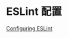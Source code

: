 # ESLint 配置

[Configuring ESLint](https://cn.eslint.org/docs/user-guide/configuring#specifying-parser)

